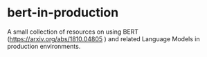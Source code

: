 # bert-in-production
A small collection of resources on using BERT (https://arxiv.org/abs/1810.04805 ) and related Language Models in production environments.
